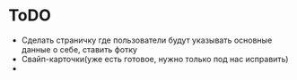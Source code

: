 # ToDO
- Сделать страничку где пользователи будут указывать основные данные о себе, ставить фотку
- Свайп-карточки(уже есть готовое, нужно только под нас исправить)
- 
